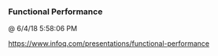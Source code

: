 ﻿

### Functional Performance
@ 6/4/18 5:58:06 PM

https://www.infoq.com/presentations/functional-performance

